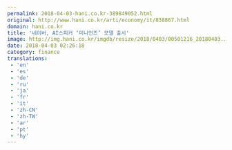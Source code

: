 ```yaml
---
permalink: 2018-04-03-hani.co.kr-389849052.html
original: http://www.hani.co.kr/arti/economy/it/838867.html
domain: hani.co.kr
title: '네이버, AI스피커 ‘미니언즈’ 모델 출시'
image: http://img.hani.co.kr/imgdb/resize/2018/0403/00501216_20180403.JPG
date: 2018-04-03 02:26:18
category: finance
translations: 
 - 'en'
 - 'es'
 - 'de'
 - 'ru'
 - 'ja'
 - 'fr'
 - 'it'
 - 'zh-CN'
 - 'zh-TW'
 - 'ar'
 - 'pt'
 - 'hy'
---
```


